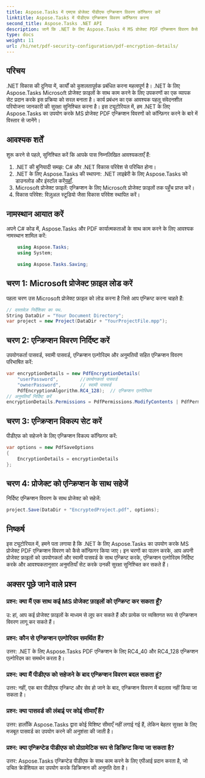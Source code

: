 ```yaml
---
title: Aspose.Tasks में एमएस प्रोजेक्ट पीडीएफ एन्क्रिप्शन विवरण कॉन्फ़िगर करें
linktitle: Aspose.Tasks में पीडीएफ एन्क्रिप्शन विवरण कॉन्फ़िगर करना
second_title: Aspose.Tasks .NET API
description: जानें कि .NET के लिए Aspose.Tasks में MS प्रोजेक्ट PDF एन्क्रिप्शन विवरण कैसे कॉन्फ़िगर करें। अपनी प्रोजेक्ट फ़ाइलों को उपयोगकर्ता और स्वामी पासवर्ड से सुरक्षित करें।
type: docs
weight: 11
url: /hi/net/pdf-security-configuration/pdf-encryption-details/
---
```

## परिचय
.NET विकास की दुनिया में, कार्यों को कुशलतापूर्वक प्रबंधित करना महत्वपूर्ण है। .NET के लिए Aspose.Tasks Microsoft प्रोजेक्ट फ़ाइलों के साथ काम करने के लिए उपकरणों का एक व्यापक सेट प्रदान करके इस प्रक्रिया को सरल बनाता है। कार्य प्रबंधन का एक आवश्यक पहलू संवेदनशील परियोजना जानकारी की सुरक्षा सुनिश्चित करना है। इस ट्यूटोरियल में, हम .NET के लिए Aspose.Tasks का उपयोग करके MS प्रोजेक्ट PDF एन्क्रिप्शन विवरणों को कॉन्फ़िगर करने के बारे में विस्तार से जानेंगे।
## आवश्यक शर्तें
शुरू करने से पहले, सुनिश्चित करें कि आपके पास निम्नलिखित आवश्यकताएँ हैं:
1. .NET की बुनियादी समझ: C# और .NET विकास परिवेश से परिचित होना।
2.  .NET के लिए Aspose.Tasks की स्थापना: .NET लाइब्रेरी के लिए Aspose.Tasks को डाउनलोड और इंस्टॉल करें[यहाँ](https://releases.aspose.com/tasks/net/).
3. Microsoft प्रोजेक्ट फ़ाइलें: एन्क्रिप्शन के लिए Microsoft प्रोजेक्ट फ़ाइलों तक पहुँच प्राप्त करें।
4. विकास परिवेश: विज़ुअल स्टूडियो जैसा विकास परिवेश स्थापित करें।

## नामस्थान आयात करें
अपने C# कोड में, Aspose.Tasks और PDF कार्यात्मकताओं के साथ काम करने के लिए आवश्यक नामस्थान शामिल करें:
```csharp
    using Aspose.Tasks;
    using System;
    
    using Aspose.Tasks.Saving;
```
## चरण 1: Microsoft प्रोजेक्ट फ़ाइल लोड करें
पहला चरण उस Microsoft प्रोजेक्ट फ़ाइल को लोड करना है जिसे आप एन्क्रिप्ट करना चाहते हैं:
```csharp
// दस्तावेज़ निर्देशिका का पथ.
String DataDir = "Your Document Directory";
var project = new Project(DataDir + "YourProjectFile.mpp");
```
## चरण 2: एन्क्रिप्शन विवरण निर्दिष्ट करें
उपयोगकर्ता पासवर्ड, स्वामी पासवर्ड, एन्क्रिप्शन एल्गोरिदम और अनुमतियों सहित एन्क्रिप्शन विवरण परिभाषित करें:
```csharp
var encryptionDetails = new PdfEncryptionDetails(
    "userPassword",        //उपयोगकर्ता पासवर्ड
    "ownerPassword",       // स्वामी पासवर्ड
    PdfEncryptionAlgorithm.RC4_128);  // एन्क्रिप्शन एल्गोरिथम
// अनुमतियाँ निर्दिष्ट करें
encryptionDetails.Permissions = PdfPermissions.ModifyContents | PdfPermissions.ModifyAnnotations;
```
## चरण 3: एन्क्रिप्शन विकल्प सेट करें
पीडीएफ को सहेजने के लिए एन्क्रिप्शन विकल्प कॉन्फ़िगर करें:
```csharp
var options = new PdfSaveOptions
{
    EncryptionDetails = encryptionDetails
};
```
## चरण 4: प्रोजेक्ट को एन्क्रिप्शन के साथ सहेजें
निर्दिष्ट एन्क्रिप्शन विवरण के साथ प्रोजेक्ट को सहेजें:
```csharp
project.Save(DataDir + "EncryptedProject.pdf", options);
```

## निष्कर्ष
इस ट्यूटोरियल में, हमने पता लगाया है कि .NET के लिए Aspose.Tasks का उपयोग करके MS प्रोजेक्ट PDF एन्क्रिप्शन विवरण को कैसे कॉन्फ़िगर किया जाए। इन चरणों का पालन करके, आप अपनी प्रोजेक्ट फ़ाइलों को उपयोगकर्ता और स्वामी पासवर्ड के साथ एन्क्रिप्ट करके, एन्क्रिप्शन एल्गोरिदम निर्दिष्ट करके और आवश्यकतानुसार अनुमतियाँ सेट करके उनकी सुरक्षा सुनिश्चित कर सकते हैं।
## अक्सर पूछे जाने वाले प्रश्न
### प्रश्न: क्या मैं एक साथ कई MS प्रोजेक्ट फ़ाइलों को एन्क्रिप्ट कर सकता हूँ?
उ: हां, आप कई प्रोजेक्ट फ़ाइलों के माध्यम से लूप कर सकते हैं और प्रत्येक पर व्यक्तिगत रूप से एन्क्रिप्शन विवरण लागू कर सकते हैं।
### प्रश्न: कौन से एन्क्रिप्शन एल्गोरिदम समर्थित हैं?
उत्तर: .NET के लिए Aspose.Tasks PDF एन्क्रिप्शन के लिए RC4_40 और RC4_128 एन्क्रिप्शन एल्गोरिदम का समर्थन करता है।
### प्रश्न: क्या मैं पीडीएफ को सहेजने के बाद एन्क्रिप्शन विवरण बदल सकता हूं?
उत्तर: नहीं, एक बार पीडीएफ एन्क्रिप्ट और सेव हो जाने के बाद, एन्क्रिप्शन विवरण में बदलाव नहीं किया जा सकता है।
### प्रश्न: क्या पासवर्ड की लंबाई पर कोई सीमाएँ हैं?
उत्तर: हालाँकि Aspose.Tasks द्वारा कोई विशिष्ट सीमाएँ नहीं लगाई गई हैं, लेकिन बेहतर सुरक्षा के लिए मजबूत पासवर्ड का उपयोग करने की अनुशंसा की जाती है।
### प्रश्न: क्या एन्क्रिप्टेड पीडीएफ को प्रोग्रामेटिक रूप से डिक्रिप्ट किया जा सकता है?
उत्तर: Aspose.Tasks एन्क्रिप्टेड पीडीएफ के साथ काम करने के लिए एपीआई प्रदान करता है, जो उचित क्रेडेंशियल का उपयोग करके डिक्रिप्शन की अनुमति देता है।